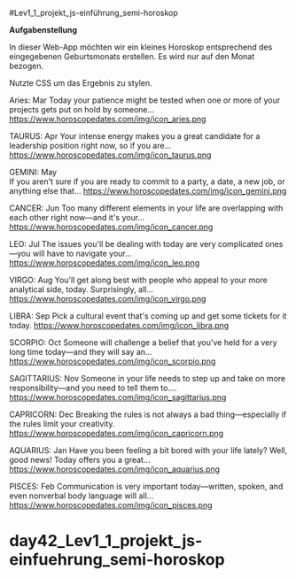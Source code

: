 #Lev1_1_projekt_js-einführung_semi-horoskop

**Aufgabenstellung**

In dieser Web-App möchten wir ein kleines Horoskop entsprechend des eingegebenen Geburtsmonats erstellen. Es wird nur auf den Monat bezogen.

Nutzte CSS um das Ergebnis zu stylen.

Aries:
Mar
Today your patience might be tested when one or more of your projects gets put on hold by someone…
https://www.horoscopedates.com/img/icon_aries.png

TAURUS:
Apr
Your intense energy makes you a great candidate for a leadership position right now, so if you are…
https://www.horoscopedates.com/img/icon_taurus.png

GEMINI:
May  
If you aren't sure if you are ready to commit to a party, a date, a new job, or anything else that…
https://www.horoscopedates.com/img/icon_gemini.png

CANCER:
Jun
Too many different elements in your life are overlapping with each other right now—and it's your…
https://www.horoscopedates.com/img/icon_cancer.png

LEO:
Jul
The issues you'll be dealing with today are very complicated ones—you will have to navigate your…
https://www.horoscopedates.com/img/icon_leo.png

VIRGO:
Aug
You'll get along best with people who appeal to your more analytical side, today. Surprisingly, all…
https://www.horoscopedates.com/img/icon_virgo.png

LIBRA:
Sep
Pick a cultural event that's coming up and get some tickets for it today.
https://www.horoscopedates.com/img/icon_libra.png

SCORPIO:
Oct
Someone will challenge a belief that you've held for a very long time today—and they will say an…
https://www.horoscopedates.com/img/icon_scorpio.png

SAGITTARIUS:
Nov
Someone in your life needs to step up and take on more responsibility—and you need to tell them to....
https://www.horoscopedates.com/img/icon_sagittarius.png

CAPRICORN:
Dec
Breaking the rules is not always a bad thing—especially if the rules limit your creativity.
https://www.horoscopedates.com/img/icon_capricorn.png

AQUARIUS:
Jan
Have you been feeling a bit bored with your life lately? Well, good news! Today offers you a great…
https://www.horoscopedates.com/img/icon_aquarius.png

PISCES:
Feb
Communication is very important today—written, spoken, and even nonverbal body language will all…
https://www.horoscopedates.com/img/icon_pisces.png
# day42_Lev1_1_projekt_js-einfuehrung_semi-horoskop
